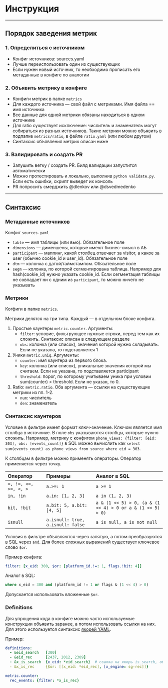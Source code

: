 # Инструкция
------
## Порядок заведения метрик
### 1. Определиться с источником

- Конфиг источников: sources.yaml
- Лучше переиспользовать один из существующих
- Если нужен новый источник, то необходимо прописать его метаданные в конфиге по аналогии

### 2. Объявить метрику в конфиге

- Конфиги метрик в папке `metrics`
- Для каждого источника — свой файл с метриками. Имя файла == имя источника
- Все данные для одной метрики обязаны находиться в одном источнике
- Для ratio существует исключение: числитель и знаменатель могут собираться из разных источников. Такие метрики можно объявить в подпапке `metrics/ratio`, в файле `ratio.yaml` (или любом другом)
- Синтаксис объявления метрик описан ниже

### 3. Валидировать и создать PR
- Запушить ветку / создать PR. Билд валидации запустится автоматически
- Можно протестировать и локально, выполнив `python validate.py`. Если есть ошибки, скрипт выведет их консоль
- PR попросить смерджить @dlenkov или @dsvedmedenko

------
## Синтаксис

### Метаданные источников
Конфиг `sources.yaml`
- `table` — имя таблицы (или вью). Обязательное поле
- `dimensions` — дименшены, которые имеют бизнес-смысл в АБ
- `participant` — маппинг, какой столбец отвечает за visitor, а какое за user (обычно cookie_id и user_id). Обязательное поле
- `dtm` — колонка с датой/таймстампом. Обязательное поле
- `segm` — колонка, по которой сегментирована таблица. Например для hash(cookie_id) нужно указать cookie_id. Если сегментация таблицы не совпадает ни с одним из `participant`, то можно ничего не указывать


### Метрики
Когфиги в папке `metrics`.

Метрики делятся на три типа. Каждый — в отдельном блоке конфига.
1. Простые каунтеры `metric.counter`. Аргументы:
    - `filter`: условие, фильтрующее нужные строки, перед тем как их сложить. Синтаксис описан в следующем разделе
    - `obs`: колонка (или список), значения которой нужно складывать. Если не указана, то подставляется 1
2. Уники `metric.uniq`. Аргументы:
    - `counter`: имя каунтера из первого блока.
    - `key`: колонка (или список), уникальные значения которой мы считаем. Если не указана, то подставляется participant
    - `threshold`: порог, по которому учитываем уника при условии sum(counter) > threshold. Если не указан, то 0.
3. Ratio: `metric.ratio`. Оба аргумента — ссылки на существующие метрики из пп. 1-2.
    - `num`: числитель
    - `den`: знаменатель


### Синтаксис каунтеров
Условие в фильтре имеет формат ключ-значение. Ключом является имя столбца в источнике. В поле `obs` указываются столбцы, которые нужно сложить. Например, метрику с конфигом
`phone_views: {filter: [eid: 303], obs: [events_count]}` в SQL можно вычислить как `select sum(events_count) as phone_views from source where eid = 303`.

К столбцам в фильтре можно применять операторы. Оператор применяется через точку.

|Оператор|Примеры|Аналог в SQL|
|:---|:----|:----|
|`=, !=, <=, >=, <, >` |`a.>=: 1`|`a >= 1`|
|`in, !in`|`a.in: [1, 2, 3]`|`a in (1, 2, 3)`|
|`bit, !bit`|`a.bit: 5, a.bit: [4, 5]`|`a & (1 << 5) > 0, (a & (1 << 4) > 0 or a & (1 << 5) > 0)`|
|`isnull`|`a.isnull: true, a.isnull: false`|`a is null, a is not null`|

Условия в фильтре объявляются через запятую, а потом преобразуются в SQL через `and`. Для более сложных выражений существует ключевое слово `$or`.

Пример конфига:
```yaml
filter: [x_eid: 300, $or: [platform_id.!=: 1, flags.!bit: 4]]
```
Аналог в SQL:
```sql
where x_eid = 300 and (platform_id != 1 or flags & (1 << 4) > 0)
```

Допускается использовать вложенные `$or`.


### Definitions
Для упрощения кода в конфиге можно часто используемые конструкции объявить заранее, а потом использовать ссылки на них. Для этого используется синтаксис [якорей YAML](https://support.atlassian.com/bitbucket-cloud/docs/yaml-anchors/).

Пример:
```yaml
definitions:
  - &eid_search   [300]
  - &eid_rec      [2437, 2012, 2309]
  - &x_is_search  {x_eid: *eid_search}  # ссылка на якорь is_search, объявленный в первой строке
  - &x_is_rec     {$or: [[x_eid: *eid_rec], [x_engine: sg-rec]]}

metric.counter:
  rec_events: {filter: *x_is_rec}
```
